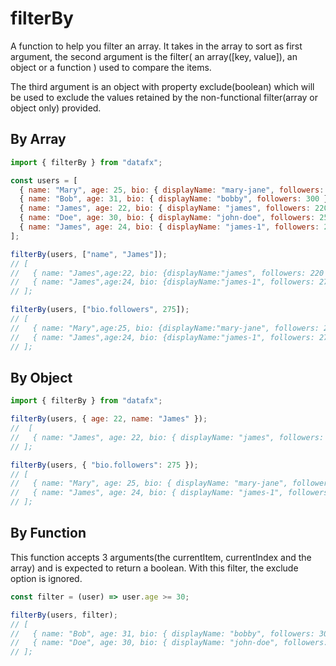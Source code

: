 # filterBy

A function to help you filter an array. It takes in the array to sort as first argument, the second argument is the filter( an array([key, value]), an object or a function ) used to compare the items.

The third argument is an object with property exclude(boolean) which will be used to exclude the values retained by the non-functional filter(array or object only) provided.

## By Array

```js
import { filterBy } from "datafx";

const users = [
  { name: "Mary", age: 25, bio: { displayName: "mary-jane", followers: 275 } },
  { name: "Bob", age: 31, bio: { displayName: "bobby", followers: 300 } },
  { name: "James", age: 22, bio: { displayName: "james", followers: 220 } },
  { name: "Doe", age: 30, bio: { displayName: "john-doe", followers: 250 } },
  { name: "James", age: 24, bio: { displayName: "james-1", followers: 275 } },
];

filterBy(users, ["name", "James"]);
// [
//   { name: "James",age:22, bio: {displayName:"james", followers: 220 } },
//   { name: "James",age:24, bio: {displayName:"james-1", followers: 275 } },
// ];

filterBy(users, ["bio.followers", 275]);
// [
//   { name: "Mary",age:25, bio: {displayName:"mary-jane", followers: 275 } },
//   { name: "James",age:24, bio: {displayName:"james-1", followers: 275 } },
// ];
```

## By Object

```js
import { filterBy } from "datafx";

filterBy(users, { age: 22, name: "James" });
//  [
//   { name: "James", age: 22, bio: { displayName: "james", followers: 220 } },
// ];

filterBy(users, { "bio.followers": 275 });
// [
//   { name: "Mary", age: 25, bio: { displayName: "mary-jane", followers: 275 } },
//   { name: "James", age: 24, bio: { displayName: "james-1", followers: 275 } },
// ];
```

## By Function

This function accepts 3 arguments(the currentItem, currentIndex and the array) and is expected to return a boolean. With this filter, the exclude option is ignored.

```js
const filter = (user) => user.age >= 30;

filterBy(users, filter);
// [
//   { name: "Bob", age: 31, bio: { displayName: "bobby", followers: 300 } },
//   { name: "Doe", age: 30, bio: { displayName: "john-doe", followers: 250 } },
// ];
```
